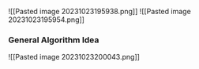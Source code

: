 ![[Pasted image 20231023195938.png]]
![[Pasted image 20231023195954.png]]

### General Algorithm Idea
![[Pasted image 20231023200043.png]]
